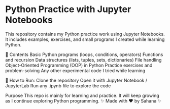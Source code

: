 # Python Practice with Jupyter Notebooks
This repository contains my Python practice work using Jupyter Notebooks.
It includes examples, exercises, and small programs I created while learning Python.

📂 Contents
Basic Python programs (loops, conditions, operators)
Functions and recursion
Data structures (lists, tuples, sets, dictionaries)
File handling
Object-Oriented Programming (OOP) in Python
Practice exercises and problem-solving
Any other experimental code I tried while learning

🚀 How to Run:
Clone the repository
Open it with Jupyter Notebook / JupyterLab
Run any .ipynb file to explore the code

Purpose
This repo is mainly for learning and practice.
It will keep growing as I continue exploring Python programming.
✨ Made with ❤️ by Sahana ✨
